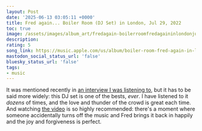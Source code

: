 ```yaml
---
layout: Post
date: '2025-06-13 03:05:11 +0000'
title: Fred again... Boiler Room (DJ Set) in London, Jul 29, 2022
toc: true
image: /assets/images/album_art/fredagain-boilerroomfredagaininlondonjul292022djmix.jpg
description:
rating: 5
song_link: https://music.apple.com/us/album/boiler-room-fred-again-in-london-jul-29-2022-dj-mix/1653471640
mastodon_social_status_url: 'false'
bluesky_status_url: 'false'
tags:
- music
---
```



It was mentioned recently in [an interview I was listening to](https://www.joshbeckman.org/exercise/14749929323), but it has to be said more widely: this DJ set is one of the bests, _ever_. I have listened to it _dozens_ of times, and the love and thunder of the crowd is great each time. And watching [the video](https://www.youtube.com/watch?v=c0-hvjV2A5Y) is so highly recommended: there's a moment where someone accidentally turns off the music and Fred brings it back in happily and the joy and forgiveness is perfect.
